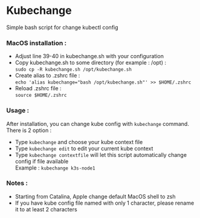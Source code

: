 # Kubechange

Simple bash script for change kubectl config

### MacOS installation :
- Adjust line 39-40 in kubechange.sh with your configuration
- Copy kubechange.sh to some directory (for example : /opt) :  
`sudo cp -R kubechange.sh /opt/kubechange.sh`
- Create alias to .zshrc file :  
`echo 'alias kubechange="bash /opt/kubechange.sh"' >> $HOME/.zshrc`
- Reload .zshrc file :  
`source $HOME/.zshrc`

### Usage :
After installation, you can change kube config with `kubechange` command. There is 2 option : 
- Type `kubechange` and choose your kube context file
- Type `kubechange edit` to edit your current kube context
- Type `kubechange contextfile` will let this script automatically change config if file available  
Example :
`kubechange k3s-node1`

### Notes :
- Starting from Catalina, Apple change default MacOS shell to zsh
- If you have kube config file named with only 1 character, please rename it to at least 2 characters
